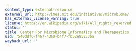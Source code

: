 ```yaml
---
content_type: external-resource
external_url: http://imes.mit.edu/initiatives/microbiome/
has_external_license_warning: true
license: https://en.wikipedia.org/wiki/All_rights_reserved
status: ''
title: Center For Microbiome Informatics and Therapeutics
uid: 7540ddf6-f467-43a0-b4f7-fb52e85253ba
wayback_url: ''
---
```

